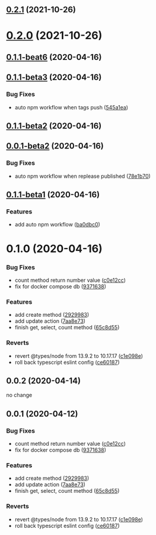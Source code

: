## [0.2.1](https://github.com/damingerdai/knexer/compare/v0.2.0...v0.2.1) (2021-10-26)



# [0.2.0](https://github.com/damingerdai/knexer/compare/v0.1.1-beat6...v0.2.0) (2021-10-26)



## [0.1.1-beat6](https://github.com/damingerdai/knexer/compare/v0.1.1-beta5...v0.1.1-beat6) (2020-04-16)


## [0.1.1-beta3](https://github.com/damingerdai/knexer/compare/v0.1.1-beta2...v0.1.1-beta3) (2020-04-16)


### Bug Fixes

*  auto npm workflow when tags push ([545a1ea](https://github.com/damingerdai/knexer/commit/545a1ea7a183e6f34bcb0880aef2b979e5b3d6f3))



## [0.1.1-beta2](https://github.com/damingerdai/knexer/compare/v0.0.1-beta2...v0.1.1-beta2) (2020-04-16)



## [0.0.1-beta2](https://github.com/damingerdai/knexer/compare/v0.1.1-beta1...v0.0.1-beta2) (2020-04-16)


### Bug Fixes

*  auto npm workflow when replease published ([78e1b70](https://github.com/damingerdai/knexer/commit/78e1b70575ab726d7ed78c2b6e616717a1734b01))



## [0.1.1-beta1](https://github.com/damingerdai/knexer/compare/v0.1.0...v0.1.1-beta1) (2020-04-16)


### Features

* add auto npm workflow ([ba0dbc0](https://github.com/damingerdai/knexer/commit/ba0dbc0ae0aa968ef36af9ed9c5ca77868285f29))



# 0.1.0 (2020-04-16)


### Bug Fixes

* count method return number value ([c0e12cc](https://github.com/damingerdai/knexer/commit/c0e12ccc5573f3fef379d06ffb37cb9cbbca7c7f))
* fix for docker compose db ([9371638](https://github.com/damingerdai/knexer/commit/9371638499ad826afaa84cd6fd93f96d7cb1c0d2))


### Features

* add create method ([2929983](https://github.com/damingerdai/knexer/commit/29299837ad1a77085488e56d80d6854ad2725758))
* add update action ([7aa8e73](https://github.com/damingerdai/knexer/commit/7aa8e7310c357dd94a225b03e6b7fffe5a06a27b))
* finish get, select, count method ([65c8d55](https://github.com/damingerdai/knexer/commit/65c8d553053920813bed85807990993c49e88786))


### Reverts

* revert @types/node from 13.9.2 to 10.17.17 ([c1e098e](https://github.com/damingerdai/knexer/commit/c1e098e4e7f6ea1461d01e9a3e1ba2793de34a59))
* roll back typescript eslint config ([ce60187](https://github.com/damingerdai/knexer/commit/ce601871c4aa89d150f47e722537ee29e009885e))



## 0.0.2 (2020-04-14)

no change


## 0.0.1 (2020-04-12)


### Bug Fixes

* count method return number value ([c0e12cc](https://github.com/damingerdai/knexer/commit/c0e12ccc5573f3fef379d06ffb37cb9cbbca7c7f))
* fix for docker compose db ([9371638](https://github.com/damingerdai/knexer/commit/9371638499ad826afaa84cd6fd93f96d7cb1c0d2))


### Features

* add create method ([2929983](https://github.com/damingerdai/knexer/commit/29299837ad1a77085488e56d80d6854ad2725758))
* add update action ([7aa8e73](https://github.com/damingerdai/knexer/commit/7aa8e7310c357dd94a225b03e6b7fffe5a06a27b))
* finish get, select, count method ([65c8d55](https://github.com/damingerdai/knexer/commit/65c8d553053920813bed85807990993c49e88786))


### Reverts

* revert @types/node from 13.9.2 to 10.17.17 ([c1e098e](https://github.com/damingerdai/knexer/commit/c1e098e4e7f6ea1461d01e9a3e1ba2793de34a59))
* roll back typescript eslint config ([ce60187](https://github.com/damingerdai/knexer/commit/ce601871c4aa89d150f47e722537ee29e009885e))



